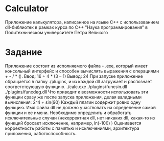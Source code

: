 # Calculator
Приложение калькулятора, написанное на языке C++ с использованием dll-библиотек в рамках курса по C++ "Наука программирования" в Политехническом университете Петра Великого
# Задание
Приложение состоит из исполняемого файла - .exe, который имеет консольный интерфейс и 
способен вычислять выражения с операциями + - / * ().
Ввод: 16 + 4 * (3 – 1)
Вывод: 24
При запуске приложение обращается в папку ./plugins, и из каждой dll загружает и распознает 
соответствующую функцию.
./calc.exe
./plugins/funcsin.dll
./plugins/funcdeg.dll
Что приводит к возможности использовать эти функции сразу же после запуска приложения, 
делая валидными вычисления:
2^4 + sin(90)
Каждый плагин содержит ровно одну функцию. Имя файла dll не должно участвовать на 
определение самой функции и ее имени. 
Необходимо определить и обработать исключительные случаи (некорректная dll, нет никаких dll, 
какая-то из функций бросает исключение, например, ln(-100) )
Оценивается корректность работы с памятью и исключениями, архитектура приложения, 
работоспособность.
